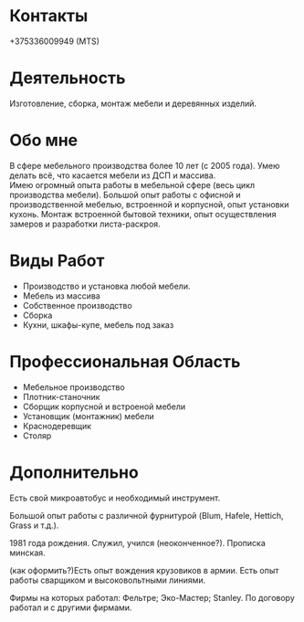 
Контакты
===
+375336009949 (MTS)

Деятельность
===
Изготовление, сборка, монтаж мебели и деревянных изделий.

Обо мне
===
В сфере мебельного производства более 10 лет (с 2005 года).
Умею делать всё, что касается мебели из ДСП и массива.  
Имею огромный опыта работы в мебельной сфере (весь цикл производства мебели).
Большой опыт работы с офисной и производственной мебелью, встроенной и корпусной, опыт установки кухонь. 
Монтаж встроенной бытовой техники, опыт осуществления замеров и разработки листа-раскроя.

Виды Работ
===
- Производство и установка любой мебели.
- Мебель из массива
- Собственное производство
- Сборка 
- Кухни, шкафы-купе, мебель под заказ

Профессиональная Область
===
- Мебельное производство
- Плотник-станочник
- Сборщик корпусной и встроеной мебели
- Установщик (монтажник) мебели
- Краснодеревщик
- Столяр

Дополнительно
===
Есть свой микроавтобус и необходимый инструмент.

Большой опыт работы с различной фурнитурой (Blum, Hafele, Hettich, Grass и т.д.).

1981 года рождения.  Служил, учился (неоконченное?). Прописка минская.

(как оформить?)Есть опыт вождения крузовиков в армии. Есть опыт работы сварщиком и высоковольтными линиями. 

Фирмы на которых работал: Фельтре; Эко-Мастер; Stanley. По договору работал и с другими фирмами. 


